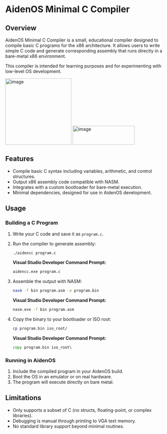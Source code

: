 # AidenOS Minimal C Compiler

## Overview

AidenOS Minimal C Compiler is a small, educational compiler designed to compile basic C programs for the x86 architecture. It allows users to write simple C code and generate corresponding assembly that runs directly in a bare-metal x86 environment.

This compiler is intended for learning purposes and for experimenting with low-level OS development.

<img width="209" height="210" alt="image" src="https://github.com/user-attachments/assets/255708a6-0326-4043-a824-4128f014ce6e" /> <img width="196" height="60" alt="image" src="https://github.com/user-attachments/assets/d6747c0f-0094-417d-86f2-b449d1519e11" />




## Features

* Compile basic C syntax including variables, arithmetic, and control structures.
* Output x86 assembly code compatible with NASM.
* Integrates with a custom bootloader for bare-metal execution.
* Minimal dependencies, designed for use in AidenOS development.

## Usage

### Building a C Program

1. Write your C code and save it as `program.c`.

2. Run the compiler to generate assembly:

   ```bash
   ./aidencc program.c
   ```

   **Visual Studio Developer Command Prompt:**

   ```cmd
   aidencc.exe program.c
   ```

3. Assemble the output with NASM:

   ```bash
   nasm -f bin program.asm -o program.bin
   ```

   **Visual Studio Developer Command Prompt:**

   ```cmd
   nasm.exe -f bin program.asm
   ```

4. Copy the binary to your bootloader or ISO root:

   ```bash
   cp program.bin iso_root/
   ```

   **Visual Studio Developer Command Prompt:**

   ```cmd
   copy program.bin iso_root\
   ```

### Running in AidenOS

1. Include the compiled program in your AidenOS build.
2. Boot the OS in an emulator or on real hardware.
3. The program will execute directly on bare metal.

## Limitations

* Only supports a subset of C (no structs, floating-point, or complex libraries).
* Debugging is manual through printing to VGA text memory.
* No standard library support beyond minimal routines.



